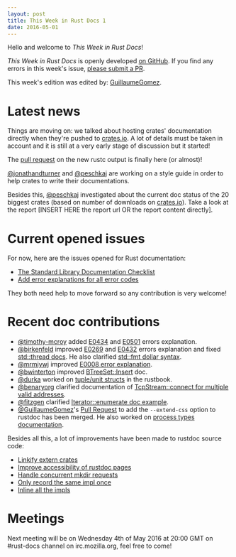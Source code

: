 ```yaml
---
layout: post
title: This Week in Rust Docs 1
date: 2016-05-01
---
```


Hello and welcome to *This Week in Rust Docs*!

*This Week in Rust Docs* is openly developed [on GitHub](https://github.com/GuillaumeGomez/this-week-in-rust-docs).
If you find any errors in this week's issue, [please submit a PR](https://github.com/GuillaumeGomez/this-week-in-rust-docs/pulls).

This week's edition was edited by: [GuillaumeGomez](https://github.com/GuillaumeGomez).

# Latest news

Things are moving on: we talked about hosting crates' documentation directly when they're pushed to [crates.io](https://crates.io). A lot of details must be taken in account and it is still at a very early stage of discussion but it started!

The [pull request](https://github.com/rust-lang/rust/pull/32756) on the new rustc output is finally here (or almost)!

[@jonathandturner](https://github.com/jonathandturner) and [@peschkaj](https://github.com/peschkaj) are working on a style guide in order to help crates to write their documentations.

Besides this, [@peschkaj](https://github.com/peschkaj) investigated about the current doc status of the 20 biggest crates (based on number of downloads on [crates.io](https://crates.io)). Take a look at the report [INSERT HERE the report url OR the report content directly].

# Current opened issues

For now, here are the issues opened for Rust documentation:

 * [The Standard Library Documentation Checklist](https://github.com/rust-lang/rust/issues/29329)
 * [Add error explanations for all error codes](https://github.com/rust-lang/rust/issues/32777)

They both need help to move forward so any contribution is very welcome!

# Recent doc contributions

* [@timothy-mcroy](https://github.com/timothy-mcroy) added [E0434](https://github.com/rust-lang/rust/pull/33229) and [E0501](https://github.com/rust-lang/rust/pull/33294) errors explanation.
* [@birkenfeld](https://github.com/birkenfeld) improved [E0269](https://github.com/rust-lang/rust/pull/33324) and [E0432](https://github.com/rust-lang/rust/pull/33320) errors explanation and fixed [std::thread docs](https://github.com/rust-lang/rust/pull/33326). He also clarified [std::fmt dollar syntax](https://github.com/rust-lang/rust/pull/33258).
* [@mrmiywj](https://github.com/mrmiywj) improved [E0008 error explanation](https://github.com/rust-lang/rust/pull/33260).
* [@bwinterton](https://github.com/bwinterton) improved [BTreeSet::Insert](https://github.com/rust-lang/rust/pull/33276) doc.
* [@durka](https://github.com/durka) worked on [tuple/unit structs](https://github.com/rust-lang/rust/pull/33250) in the rustbook.
* [@benaryorg](https://github.com/benaryorg) clarified documentation of [TcpStream::connect for multiple valid addresses](https://github.com/rust-lang/rust/pull/33167).
* [@fitzgen](https://github.com/fitzgen) clarified [Iterator::enumerate doc example](https://github.com/rust-lang/rust/pull/33085).
* [@GuillaumeGomez](https://github.com/GuillaumeGomez)'s [Pull Request](https://github.com/rust-lang/rust/pull/32230) to add the `--extend-css` option to rustdoc has been merged. He also worked on [process types documentation](https://github.com/rust-lang/rust/pull/33283).

Besides all this, a lot of improvements have been made to rustdoc source code:

* [Linkify extern crates](https://github.com/rust-lang/rust/pull/33196)
* [Improve accessibility of rustdoc pages](https://github.com/rust-lang/rust/pull/33194)
* [Handle concurrent mkdir requests](https://github.com/rust-lang/rust/pull/33191)
* [Only record the same impl once](https://github.com/rust-lang/rust/pull/33153)
* [Inline all the impls](https://github.com/rust-lang/rust/pull/33133)

# Meetings

Next meeting will be on Wednesday 4th of May 2016 at 20:00 GMT on #rust-docs channel on irc.mozilla.org, feel free to come!
